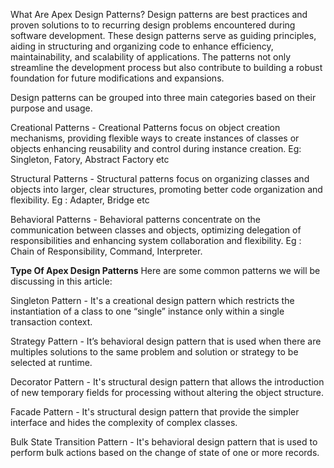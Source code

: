 What Are Apex Design Patterns?
Design patterns are best practices and proven solutions to to recurring design problems encountered during software development. These design patterns serve as guiding principles, aiding in structuring and organizing code to enhance efficiency, maintainability, and scalability of applications. The patterns not only streamline the development process but also contribute to building a robust foundation for future modifications and expansions.

Design patterns can be grouped into three main categories based on their purpose and usage.

Creational Patterns - Creational Patterns focus on object creation mechanisms, providing flexible ways to create instances of classes or objects enhancing reusability and control during instance creation. Eg: Singleton, Fatory, Abstract Factory etc

Structural Patterns - Structural patterns focus on organizing classes and objects into larger, clear structures, promoting better code organization and flexibility. Eg : Adapter, Bridge etc

Behavioral Patterns - Behavioral patterns concentrate on the communication between classes and objects, optimizing delegation of responsibilities and enhancing system collaboration and flexibility. Eg : Chain of Responsibility, Command, Interpreter. 


**Type Of Apex Design Patterns**
Here are some common patterns we will be discussing in this article:

Singleton Pattern - It's a creational design pattern which restricts the instantiation of a class to one “single” instance only within a single transaction context.

Strategy Pattern - It’s behavioral design pattern that is used when there are multiples solutions to the same problem and solution or strategy to be selected at runtime.

Decorator Pattern - It's structural design pattern that allows the introduction of new temporary fields for processing without altering the object structure.

Facade Pattern - It's structural design pattern that provide the simpler interface and hides the complexity of complex classes.

Bulk State Transition Pattern - It's behavioral design pattern that is used to perform bulk actions based on the change of state of one or more records.

